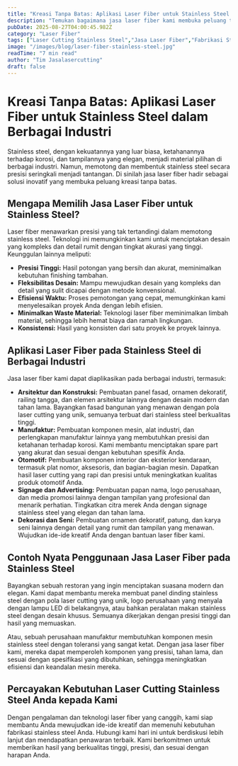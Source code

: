 ```yaml
---
title: "Kreasi Tanpa Batas: Aplikasi Laser Fiber untuk Stainless Steel dalam Berbagai Industri"
description: "Temukan bagaimana jasa laser fiber kami membuka peluang tak terbatas untuk kreasi presisi dan tahan lama menggunakan material stainless steel. Solusi ideal untuk berbagai industri, dari arsitektur hingga manufaktur."
pubDate: 2025-08-27T04:00:45.982Z
category: "Laser Fiber"
tags: ["Laser Cutting Stainless Steel","Jasa Laser Fiber","Fabrikasi Stainless","Laser Cutting Metal"]
image: "/images/blog/laser-fiber-stainless-steel.jpg"
readTime: "7 min read"
author: "Tim Jasalasercutting"
draft: false
---
```


# Kreasi Tanpa Batas: Aplikasi Laser Fiber untuk Stainless Steel dalam Berbagai Industri

Stainless steel, dengan kekuatannya yang luar biasa, ketahanannya terhadap korosi, dan tampilannya yang elegan, menjadi material pilihan di berbagai industri. Namun, memotong dan membentuk stainless steel secara presisi seringkali menjadi tantangan. Di sinilah jasa laser fiber hadir sebagai solusi inovatif yang membuka peluang kreasi tanpa batas.

## Mengapa Memilih Jasa Laser Fiber untuk Stainless Steel?

Laser fiber menawarkan presisi yang tak tertandingi dalam memotong stainless steel. Teknologi ini memungkinkan kami untuk menciptakan desain yang kompleks dan detail rumit dengan tingkat akurasi yang tinggi. Keunggulan lainnya meliputi:

*   **Presisi Tinggi:** Hasil potongan yang bersih dan akurat, meminimalkan kebutuhan finishing tambahan.
*   **Fleksibilitas Desain:** Mampu mewujudkan desain yang kompleks dan detail yang sulit dicapai dengan metode konvensional.
*   **Efisiensi Waktu:** Proses pemotongan yang cepat, memungkinkan kami menyelesaikan proyek Anda dengan lebih efisien.
*   **Minimalkan Waste Material:** Teknologi laser fiber meminimalkan limbah material, sehingga lebih hemat biaya dan ramah lingkungan.
*   **Konsistensi:** Hasil yang konsisten dari satu proyek ke proyek lainnya.

## Aplikasi Laser Fiber pada Stainless Steel di Berbagai Industri

Jasa laser fiber kami dapat diaplikasikan pada berbagai industri, termasuk:

*   **Arsitektur dan Konstruksi:** Pembuatan panel fasad, ornamen dekoratif, railing tangga, dan elemen arsitektur lainnya dengan desain modern dan tahan lama. Bayangkan fasad bangunan yang menawan dengan pola laser cutting yang unik, semuanya terbuat dari stainless steel berkualitas tinggi.
*   **Manufaktur:** Pembuatan komponen mesin, alat industri, dan perlengkapan manufaktur lainnya yang membutuhkan presisi dan ketahanan terhadap korosi. Kami membantu menciptakan spare part yang akurat dan sesuai dengan kebutuhan spesifik Anda.
*   **Otomotif:** Pembuatan komponen interior dan eksterior kendaraan, termasuk plat nomor, aksesoris, dan bagian-bagian mesin. Dapatkan hasil laser cutting yang rapi dan presisi untuk meningkatkan kualitas produk otomotif Anda.
*   **Signage dan Advertising:** Pembuatan papan nama, logo perusahaan, dan media promosi lainnya dengan tampilan yang profesional dan menarik perhatian. Tingkatkan citra merek Anda dengan signage stainless steel yang elegan dan tahan lama.
*   **Dekorasi dan Seni:** Pembuatan ornamen dekoratif, patung, dan karya seni lainnya dengan detail yang rumit dan tampilan yang menawan. Wujudkan ide-ide kreatif Anda dengan bantuan laser fiber kami.

## Contoh Nyata Penggunaan Jasa Laser Fiber pada Stainless Steel

Bayangkan sebuah restoran yang ingin menciptakan suasana modern dan elegan. Kami dapat membantu mereka membuat panel dinding stainless steel dengan pola laser cutting yang unik, logo perusahaan yang menyala dengan lampu LED di belakangnya, atau bahkan peralatan makan stainless steel dengan desain khusus. Semuanya dikerjakan dengan presisi tinggi dan hasil yang memuaskan.

Atau, sebuah perusahaan manufaktur membutuhkan komponen mesin stainless steel dengan toleransi yang sangat ketat. Dengan jasa laser fiber kami, mereka dapat memperoleh komponen yang presisi, tahan lama, dan sesuai dengan spesifikasi yang dibutuhkan, sehingga meningkatkan efisiensi dan keandalan mesin mereka.

## Percayakan Kebutuhan Laser Cutting Stainless Steel Anda kepada Kami

Dengan pengalaman dan teknologi laser fiber yang canggih, kami siap membantu Anda mewujudkan ide-ide kreatif dan memenuhi kebutuhan fabrikasi stainless steel Anda. Hubungi kami hari ini untuk berdiskusi lebih lanjut dan mendapatkan penawaran terbaik. Kami berkomitmen untuk memberikan hasil yang berkualitas tinggi, presisi, dan sesuai dengan harapan Anda.
